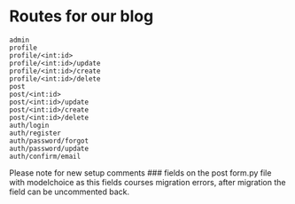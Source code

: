 # Routes for our blog

```
admin  
profile  
profile/<int:id>  
profile/<int:id>/update  
profile/<int:id>/create  
profile/<int:id>/delete  
post  
post/<int:id>  
post/<int:id>/update  
post/<int:id>/create  
post/<int:id>/delete  
auth/login   
auth/register  
auth/password/forgot  
auth/password/update  
auth/confirm/email  
```

Please note for new setup comments ### fields on the post form.py file with modelchoice as this fields courses migration errors,
after migration the field can be uncommented back.